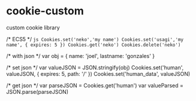 # cookie-custom
custom cookie library


/* ECS5 */
``js
Cookies.set('neko','my name')
Cookies.set('usagi','my name', { expires: 5 })
Cookies.get('neko')
Cookies.delete('neko')
``

/* with json */
var obj = {
  name: 'joel',
  lastname: 'gonzales'
}

/* set json */
var valueJSON = JSON.stringify(obj)
Cookies.set('human', valueJSON, { expires: 5, path: '/' })
Cookies.set('human_data', valueJSON)

/* get json */
var parseJSON = Cookies.get('human')
var valueParsed = JSON.parse(parseJSON)
